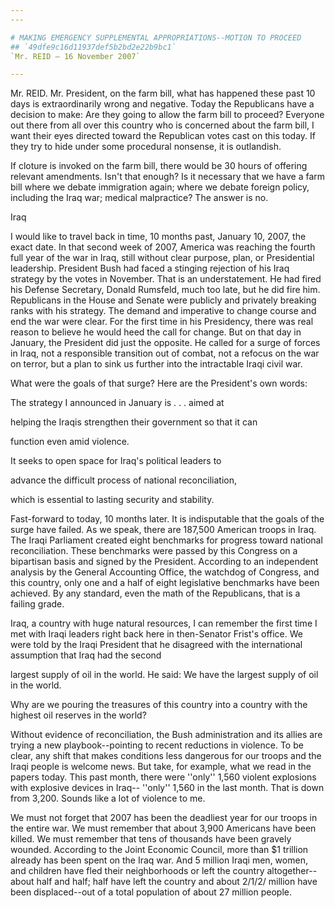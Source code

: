 ```yaml
---
---

# MAKING EMERGENCY SUPPLEMENTAL APPROPRIATIONS--MOTION TO PROCEED
## `49dfe9c16d11937def5b2bd2e22b9bc1`
`Mr. REID — 16 November 2007`

---
```



Mr. REID. Mr. President, on the farm bill, what has happened these 
past 10 days is extraordinarily wrong and negative. Today the 
Republicans have a decision to make: Are they going to allow the farm 
bill to proceed? Everyone out there from all over this country who is 
concerned about the farm bill, I want their eyes directed toward the 
Republican votes cast on this today. If they try to hide under some 
procedural nonsense, it is outlandish.

If cloture is invoked on the farm bill, there would be 30 hours of 
offering relevant amendments. Isn't that enough? Is it necessary that 
we have a farm bill where we debate immigration again; where we debate 
foreign policy, including the Iraq war; medical malpractice? The answer 
is no.



















Iraq


I would like to travel back in time, 10 months past, January 10, 
2007, the exact date. In that second week of 2007, America was reaching 
the fourth full year of the war in Iraq, still without clear purpose, 
plan, or Presidential leadership. President Bush had faced a stinging 
rejection of his Iraq strategy by the votes in November. That is an 
understatement. He had fired his Defense Secretary, Donald Rumsfeld, 
much too late, but he did fire him. Republicans in the House and Senate 
were publicly and privately breaking ranks with his strategy. The 
demand and imperative to change course and end the war were clear. For 
the first time in his Presidency, there was real reason to believe he 
would heed the call for change. But on that day in January, the 
President did just the opposite. He called for a surge of forces in 
Iraq, not a responsible transition out of combat, not a refocus on the 
war on terror, but a plan to sink us further into the intractable Iraqi 
civil war.

What were the goals of that surge? Here are the President's own 
words:




 The strategy I announced in January is . . . aimed at 


 helping the Iraqis strengthen their government so that it can 


 function even amid violence.



 It seeks to open space for Iraq's political leaders to 


 advance the difficult process of national reconciliation, 


 which is essential to lasting security and stability.


Fast-forward to today, 10 months later. It is indisputable that the 
goals of the surge have failed. As we speak, there are 187,500 American 
troops in Iraq. The Iraqi Parliament created eight benchmarks for 
progress toward national reconciliation. These benchmarks were passed 
by this Congress on a bipartisan basis and signed by the President. 
According to an independent analysis by the General Accounting Office, 
the watchdog of Congress, and this country, only one and a half of 
eight legislative benchmarks have been achieved. By any standard, even 
the math of the Republicans, that is a failing grade.

Iraq, a country with huge natural resources, I can remember the first 
time I met with Iraqi leaders right back here in then-Senator Frist's 
office. We were told by the Iraqi President that he disagreed with the 
international assumption that Iraq had the second


largest supply of oil in the world. He said: We have the largest supply 
of oil in the world.


Why are we pouring the treasures of this country into a country with 
the highest oil reserves in the world?

Without evidence of reconciliation, the Bush administration and its 
allies are trying a new playbook--pointing to recent reductions in 
violence. To be clear, any shift that makes conditions less dangerous 
for our troops and the Iraqi people is welcome news. But take, for 
example, what we read in the papers today. This past month, there were 
''only'' 1,560 violent explosions with explosive devices in Iraq--
''only'' 1,560 in the last month. That is down from 3,200. Sounds like 
a lot of violence to me.

We must not forget that 2007 has been the deadliest year for our 
troops in the entire war. We must remember that about 3,900 Americans 
have been killed. We must remember that tens of thousands have been 
gravely wounded. According to the Joint Economic Council, more than $1 
trillion already has been spent on the Iraq war. And 5 million Iraqi 
men, women, and children have fled their neighborhoods or left the 
country altogether--about half and half; half have left the country and 
about 2/1/2/ million have been displaced--out of a total population of 
about 27 million people.

